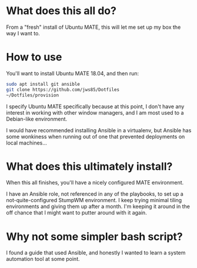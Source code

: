 # What does this all do?

From a "fresh" install of Ubuntu MATE, this will let me set up my
box the way I want to.

# How to use

You'll want to install Ubuntu MATE 18.04, and then run:

```bash
sudo apt install git ansible
git clone https://github.com/jws85/Dotfiles
~/Dotfiles/provision
```

I specify Ubuntu MATE specifically because at this point, I don't
have any interest in working with other window managers, and I am
most used to a Debian-like environment.

I would have recommended installing Ansible in a virtualenv, but
Ansible has some wonkiness when running out of one that prevented
deployments on local machines...

# What does this ultimately install?

When this all finishes, you'll have a nicely configured MATE
environment.

I have an Ansible role, not referenced in any of the playbooks, to
set up a not-quite-configured StumpWM environment.  I keep trying
minimal tiling environments and giving them up after a month.  I'm
keeping it around in the off chance that I might want to putter
around with it again.

# Why not some simpler bash script?

I found a guide that used Ansible, and honestly I wanted to learn a
system automation tool at some point.
